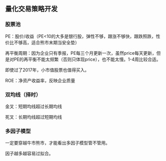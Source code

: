## 量化交易策略开发

### 股票池

PE：股价/收益（PE<10的大多是银行股，弹性不够，跟涨不够快，跟跌照跌，性价比不够高，适合熊市末期当安全垫）

再平衡周期：因为企业只有季报，PE每三个月更新一次，虽然price每天更新，但是对PE的再平衡不能太频繁（否则只体现price），也不能太慢。1-4周比较合适。

即使过了2017年，小市值股票也值得买入。

ROE：净资产收益率，反映企业质量

### 双均线（择时）

金叉：短期均线超过长期均线

死叉：长期均线超过短期均线

### 多因子模型

一定要穿越牛市熊市，才能看出多因子模型管不管用。

因子越多越容易过拟合。

